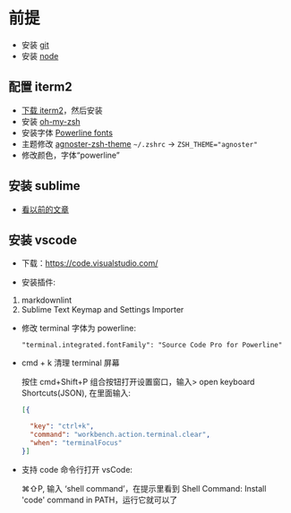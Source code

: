 # 前提

- 安装 [git](https://git-scm.com/downloads)
- 安装 [node](http://nodejs.cn/download/)

## 配置 iterm2

- [下载 iterm2](https://www.iterm2.com/downloads.html)，然后安装
- 安装 [oh-my-zsh](https://ohmyz.sh/)
- 安装字体 [Powerline fonts](https://github.com/powerline/fonts)
- 主题修改 [agnoster-zsh-theme](https://github.com/agnoster/agnoster-zsh-theme)
  `~/.zshrc` -> `ZSH_THEME="agnoster"`
- 修改颜色，字体“powerline”

## 安装 sublime

- [看以前的文章](https://github.com/hangyangws/notes/blob/master/src/sublime.md)

## 安装 vscode

- 下载：https://code.visualstudio.com/

- 安装插件:

1. markdownlint
2. Sublime Text Keymap and Settings Importer


- 修改 terminal 字体为 powerline: 

  `"terminal.integrated.fontFamily": "Source Code Pro for Powerline"`

- cmd + k 清理 terminal 屏幕

  按住 cmd+Shift+P 组合按钮打开设置窗口，输入> open keyboard Shortcuts(JSON), 在里面输入:

  ```json
  [{

    "key": "ctrl+k",
    "command": "workbench.action.terminal.clear",
    "when": "terminalFocus"
  }]
  ```

- 支持 code 命令行打开 vsCode:

  ⌘⇧P, 输入 ‘shell command’，在提示里看到 Shell Command: Install 'code' command in PATH，运行它就可以了
